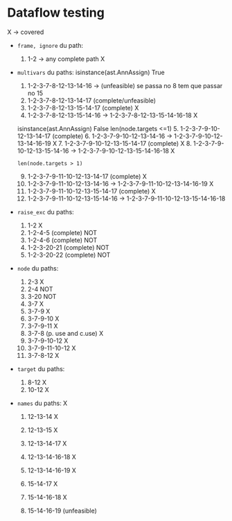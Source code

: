# Dataflow testing
X -> covered

-   `frame, ignore`
    du path:

    1. 1-2 -> any complete path  X

-   `multivars`
    du paths:
    isinstance(ast.AnnAssign) True
    1. 1-2-3-7-8-12-13-14-16  -> (unfeasible) se passa no 8 tem que passar no 15
    2. 1-2-3-7-8-12-13-14-17 (complete/unfeasible)        
    3. 1-2-3-7-8-12-13-15-14-17 (complete) X         
    4. 1-2-3-7-8-12-13-15-14-16 -> 1-2-3-7-8-12-13-15-14-16-18 X

    isinstance(ast.AnnAssign) False
        len(node.targets <=1)
    5. 1-2-3-7-9-10-12-13-14-17 (complete)
    6. 1-2-3-7-9-10-12-13-14-16 -> 1-2-3-7-9-10-12-13-14-16-19 X
    7. 1-2-3-7-9-10-12-13-15-14-17 (complete) X
    8. 1-2-3-7-9-10-12-13-15-14-16 -> 1-2-3-7-9-10-12-13-15-14-16-18 X

        len(node.targets > 1)
    9. 1-2-3-7-9-11-10-12-13-14-17 (complete) X
    10. 1-2-3-7-9-11-10-12-13-14-16 -> 1-2-3-7-9-11-10-12-13-14-16-19 X
    11. 1-2-3-7-9-11-10-12-13-15-14-17 (complete) X
    12. 1-2-3-7-9-11-10-12-13-15-14-16 -> 1-2-3-7-9-11-10-12-13-15-14-16-18
    

-   `raise_exc`
    du paths:

    1. 1-2          X
    2. 1-2-4-5      (complete)  NOT
    3. 1-2-4-6      (complete)  NOT
    4. 1-2-3-20-21   (complete)  NOT
    5. 1-2-3-20-22   (complete) NOT

-   `node`
    du paths:
    1. 2-3                      X
    2. 2-4                      NOT
    3. 3-20                     NOT
    4. 3-7                      X
    5. 3-7-9                    X
    6. 3-7-9-10                 X
    7. 3-7-9-11                 X
    8. 3-7-8 (p. use and c.use) X
    9. 3-7-9-10-12              X
    10. 3-7-9-11-10-12          X
    11. 3-7-8-12                X

-   `target`
    du paths:
    1. 8-12     X
    2. 10-12    X

-   `names`
    du paths:           X
    1. 12-13-14         X
    2. 12-13-15         X
    3. 12-13-14-17      X
    4. 12-13-14-16-18   X
    5. 12-13-14-16-19   X

    6. 15-14-17         X
    7. 15-14-16-18      X
    8. 15-14-16-19      (unfeasible)
